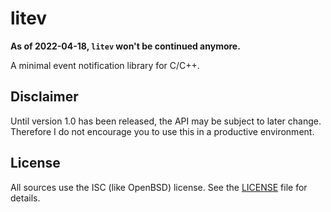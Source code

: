 # litev

**As of 2022-04-18, `litev` won't be continued anymore.**

A minimal event notification library for C/C++.

## Disclaimer

Until version 1.0 has been released, the API may be subject to later change.
Therefore I do not encourage you to use this in a productive environment.

## License

All sources use the ISC (like OpenBSD) license.
See the [LICENSE](LICENSE) file for details.
